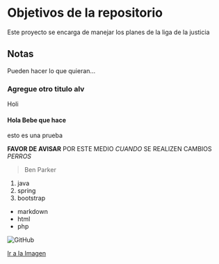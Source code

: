 # Objetivos de la repositorio

Este proyecto se encarga de manejar los planes de la liga de la justicia

## Notas
Pueden hacer lo que quieran...


### Agregue otro titulo alv
Holi


#### Hola Bebe que hace
esto es una prueba

**FAVOR DE AVISAR** POR ESTE MEDIO _CUANDO_ SE REALIZEN CAMBIOS *PERROS*
> Ben Parker

1. java
2. spring
3. bootstrap
  * markdown
  * html
  * php

![GitHub](https://www.enriquedans.com/wp-content/uploads/2018/06/GitHub-Octocat.jpg)

[Ir a la Imagen](https://www.enriquedans.com/wp-content/uploads/2018/06/GitHub-Octocat.jpg)
